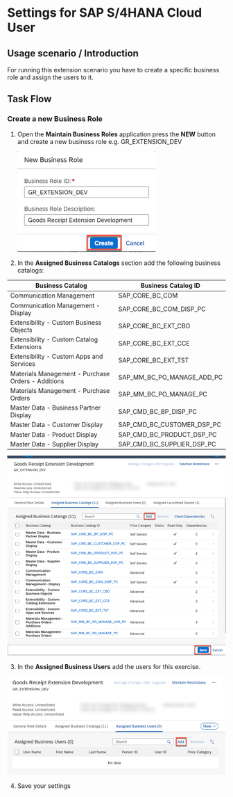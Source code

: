 
# Settings for SAP S/4HANA Cloud User

## Usage scenario / Introduction 
For running this extension scenario you have to create a specific business role and assign the users to it.
## Task Flow  

### Create a new Business Role 

1. Open the **Maintain Business Roles** application press the **NEW** button and create a new business role e.g. GR_EXTENSION_DEV
   
   ![Create Business Role](./img/br_definition.png)

2. In the **Assigned Business Catalogs** section add the following business catalogs:
   
 

Business Catalog | Business Catalog ID
----------------- | -------------------
Communication Management | SAP_CORE_BC_COM
Communication Management - Display | SAP_CORE_BC_COM_DISP_PC	
Extensibility - Custom Business Objects | SAP_CORE_BC_EXT_CBO	
Extensibility - Custom Catalog Extensions | SAP_CORE_BC_EXT_CCE	
Extensibility - Custom Apps and Services | SAP_CORE_BC_EXT_TST	
Materials Management - Purchase Orders - Additions |SAP_MM_BC_PO_MANAGE_ADD_PC	
Materials Management - Purchase Orders | SAP_MM_BC_PO_MANAGE_PC	
Master Data - Business Partner Display | SAP_CMD_BC_BP_DISP_PC	
Master Data - Customer Display | SAP_CMD_BC_CUSTOMER_DSP_PC
Master Data - Product Display | SAP_CMD_BC_PRODUCT_DSP_PC
Master Data - Supplier Display | SAP_CMD_BC_SUPPLIER_DSP_PC |

  ![business catalogs](./img/br_business_catalogs.png)

3. In the **Assigned Business Users** add the users for this exercise.

  ![assign users](./img/br_adduser.png)

4. Save your settings